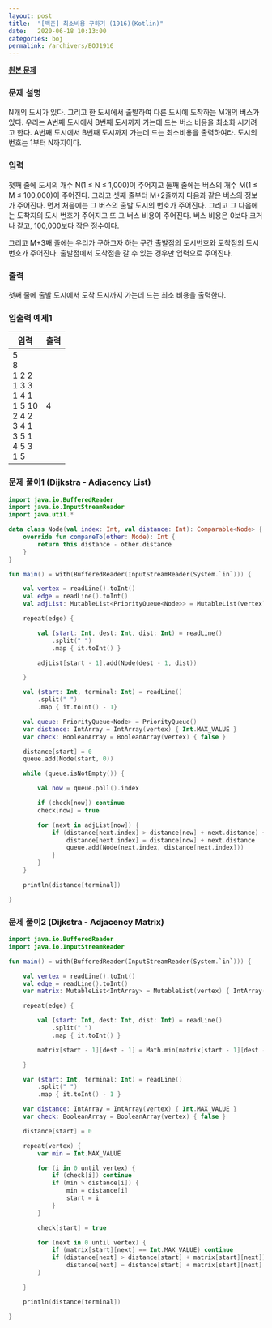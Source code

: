 ```yaml
---
layout: post
title:  "[백준] 최소비용 구하기 (1916)(Kotlin)"
date:   2020-06-18 10:13:00
categories: boj
permalink: /archivers/BOJ1916
---
```


**[원본 문제](https://www.acmicpc.net/problem/1916)**

### 문제 설명

N개의 도시가 있다. 그리고 한 도시에서 출발하여 다른 도시에 도착하는 M개의 버스가 있다. 우리는 A번째 도시에서 B번째 도시까지 가는데 드는 버스 비용을 최소화 시키려고 한다. A번째 도시에서 B번째 도시까지 가는데 드는 최소비용을 출력하여라. 도시의 번호는 1부터 N까지이다.

### 입력

첫째 줄에 도시의 개수 N(1 ≤ N ≤ 1,000)이 주어지고 둘째 줄에는 버스의 개수 M(1 ≤ M ≤ 100,000)이 주어진다. 그리고 셋째 줄부터 M+2줄까지 다음과 같은 버스의 정보가 주어진다. 먼저 처음에는 그 버스의 출발 도시의 번호가 주어진다. 그리고 그 다음에는 도착지의 도시 번호가 주어지고 또 그 버스 비용이 주어진다. 버스 비용은 0보다 크거나 같고, 100,000보다 작은 정수이다.

그리고 M+3째 줄에는 우리가 구하고자 하는 구간 출발점의 도시번호와 도착점의 도시번호가 주어진다. 출발점에서 도착점을 갈 수 있는 경우만 입력으로 주어진다.

### 출력

첫째 줄에 출발 도시에서 도착 도시까지 가는데 드는 최소 비용을 출력한다.


### 입출력 예제1

|입력|출력|
|-----|-----|
|5<br>8<br>1 2 2<br>1 3 3<br>1 4 1<br>1 5 10<br>2 4 2<br>3 4 1<br>3 5 1<br>4 5 3<br>1 5|4|


### 문제 풀이1 (Dijkstra - Adjacency List)

```kotlin
import java.io.BufferedReader
import java.io.InputStreamReader
import java.util.*

data class Node(val index: Int, val distance: Int): Comparable<Node> {
    override fun compareTo(other: Node): Int {
        return this.distance - other.distance
    }
}

fun main() = with(BufferedReader(InputStreamReader(System.`in`))) {

    val vertex = readLine().toInt()
    val edge = readLine().toInt()
    val adjList: MutableList<PriorityQueue<Node>> = MutableList(vertex) { PriorityQueue<Node>() }

    repeat(edge) {

        val (start: Int, dest: Int, dist: Int) = readLine()
            .split(" ")
            .map { it.toInt() }

        adjList[start - 1].add(Node(dest - 1, dist))

    }

    val (start: Int, terminal: Int) = readLine()
        .split(" ")
        .map { it.toInt() - 1}

    val queue: PriorityQueue<Node> = PriorityQueue()
    var distance: IntArray = IntArray(vertex) { Int.MAX_VALUE }
    var check: BooleanArray = BooleanArray(vertex) { false }

    distance[start] = 0
    queue.add(Node(start, 0))

    while (queue.isNotEmpty()) {

        val now = queue.poll().index

        if (check[now]) continue
        check[now] = true

        for (next in adjList[now]) {
            if (distance[next.index] > distance[now] + next.distance) {
                distance[next.index] = distance[now] + next.distance
                queue.add(Node(next.index, distance[next.index]))
            }
        }
    }

    println(distance[terminal])

}
```


### 문제 풀이2 (Dijkstra - Adjacency Matrix)
```kotlin
import java.io.BufferedReader
import java.io.InputStreamReader

fun main() = with(BufferedReader(InputStreamReader(System.`in`))) {

    val vertex = readLine().toInt()
    val edge = readLine().toInt()
    var matrix: MutableList<IntArray> = MutableList(vertex) { IntArray(vertex) { Int.MAX_VALUE } }

    repeat(edge) {

        val (start: Int, dest: Int, dist: Int) = readLine()
            .split(" ")
            .map { it.toInt() }

        matrix[start - 1][dest - 1] = Math.min(matrix[start - 1][dest - 1], dist)

    }

    var (start: Int, terminal: Int) = readLine()
        .split(" ")
        .map { it.toInt() - 1 }

    var distance: IntArray = IntArray(vertex) { Int.MAX_VALUE }
    var check: BooleanArray = BooleanArray(vertex) { false }

    distance[start] = 0

    repeat(vertex) {
        var min = Int.MAX_VALUE

        for (i in 0 until vertex) {
            if (check[i]) continue
            if (min > distance[i]) {
                min = distance[i]
                start = i
            }
        }

        check[start] = true

        for (next in 0 until vertex) {
            if (matrix[start][next] == Int.MAX_VALUE) continue
            if (distance[next] > distance[start] + matrix[start][next])
                distance[next] = distance[start] + matrix[start][next]
        }

    }

    println(distance[terminal])

}
```
